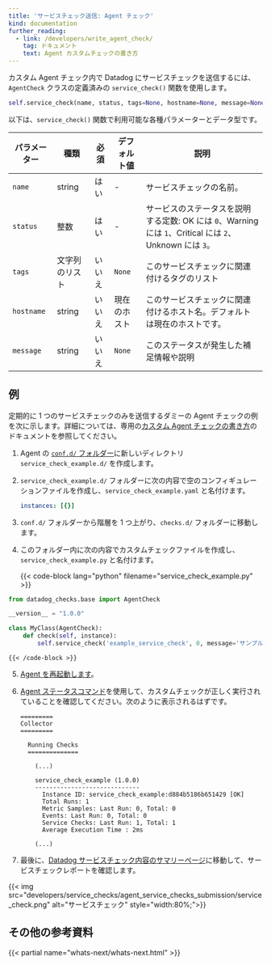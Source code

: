 ```yaml
---
title: 'サービスチェック送信: Agent チェック'
kind: documentation
further_reading:
  - link: /developers/write_agent_check/
    tag: ドキュメント
    text: Agent カスタムチェックの書き方
---
```

カスタム Agent チェック内で Datadog にサービスチェックを送信するには、`AgentCheck` クラスの定義済みの `service_check()` 関数を使用します。

```python
self.service_check(name, status, tags=None, hostname=None, message=None)
```

以下は、`service_check()` 関数で利用可能な各種パラメーターとデータ型です。

| パラメーター  | 種類            | 必須 | デフォルト値 | 説明                                                                                                   |
|------------|-----------------|----------|---------------|---------------------------------------------------------------------------------------------------------------|
| `name`     | string          | はい      | -             | サービスチェックの名前。                                                                                |
| `status`   | 整数             | はい      | -             | サービスのステータスを説明する定数: OK には `0`、Warning には `1`、Critical には `2`、Unknown には `3`。 |
| `tags`     | 文字列のリスト | いいえ       | `None`        | このサービスチェックに関連付けるタグのリスト                                                          |
| `hostname` | string          | いいえ       | 現在のホスト  | このサービスチェックに関連付けるホスト名。デフォルトは現在のホストです。                                |
| `message`  | string          | いいえ       | `None`        | このステータスが発生した補足情報や説明                                          |

## 例

定期的に 1 つのサービスチェックのみを送信するダミーの Agent チェックの例を次に示します。詳細については、専用の[カスタム Agent チェックの書き方][1]のドキュメントを参照してください。

1. Agent の [`conf.d/` フォルダー][2]に新しいディレクトリ `service_check_example.d/` を作成します。

2. `service_check_example.d/` フォルダーに次の内容で空のコンフィギュレーションファイルを作成し、`service_check_example.yaml` と名付けます。

    ```yaml
    instances: [{}]
    ```

3. `conf.d/` フォルダーから階層を 1 つ上がり、`checks.d/` フォルダーに移動します。
4. このフォルダー内に次の内容でカスタムチェックファイルを作成し、`service_check_example.py` と名付けます。

    {{< code-block lang="python" filename="service_check_example.py" >}}
```python
from datadog_checks.base import AgentCheck

__version__ = "1.0.0"

class MyClass(AgentCheck):
    def check(self, instance):
        self.service_check('example_service_check', 0, message='サンプルアプリケーションが稼働しています。')
```
    {{< /code-block >}}

5. [Agent を再起動します][3]。

6. [Agent ステータスコマンド][4]を使用して、カスタムチェックが正しく実行されていることを確認してください。次のように表示されるはずです。

    ```text
    =========
    Collector
    =========

      Running Checks
      ==============

        (...)

        service_check_example (1.0.0)
        -----------------------------
          Instance ID: service_check_example:d884b5186b651429 [OK]
          Total Runs: 1
          Metric Samples: Last Run: 0, Total: 0
          Events: Last Run: 0, Total: 0
          Service Checks: Last Run: 1, Total: 1
          Average Execution Time : 2ms

        (...)
    ```

7. 最後に、[Datadog サービスチェック内容のサマリーページ][5]に移動して、サービスチェックレポートを確認します。

{{< img src="developers/service_checks/agent_service_checks_submission/service_check.png" alt="サービスチェック"  style="width:80%;">}}

## その他の参考資料

{{< partial name="whats-next/whats-next.html" >}}

[1]: /ja/developers/write_agent_check/
[2]: /ja/agent/guide/agent-configuration-files/#agent-configuration-directory
[3]: /ja/agent/guide/agent-commands/#restart-the-agent
[4]: /ja/agent/guide/agent-commands/#agent-information
[5]: https://app.datadoghq.com/check/summary